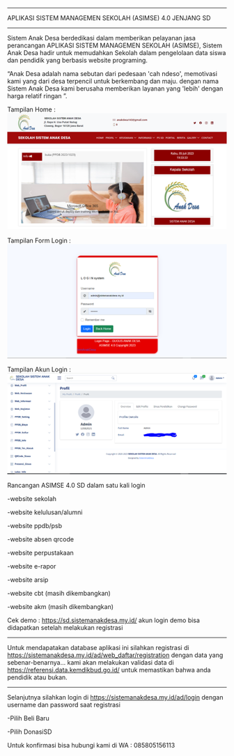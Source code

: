 *********************************************************
APLIKASI SISTEM MANAGEMEN SEKOLAH (ASIMSE) 4.0 JENJANG SD
*********************************************************

Sistem Anak Desa berdedikasi dalam memberikan pelayanan jasa perancangan APLIKASI SISTEM MANAGEMEN SEKOLAH (ASIMSE), Sistem Anak Desa hadir untuk memudahkan Sekolah dalam pengelolaan data siswa dan pendidik yang berbasis website programing.

“Anak Desa adalah nama sebutan dari pedesaan 'cah ndeso', memotivasi kami yang dari desa terpencil untuk berkembang dan maju. dengan nama Sistem Anak Desa kami berusaha memberikan layanan yang 'lebih' dengan harga relatif ringan ”.

Tampilan Home :
![alt text](https://raw.githubusercontent.com/anak-desa1/ASIMSE-4.0-SD/master/gambar_home.PNG?raw=true)

Tampilan Form Login :
![alt text](https://raw.githubusercontent.com/anak-desa1/ASIMSE-4.0-SD/master/gambar_form_login.PNG?raw=true)

Tampilan Akun Login :
![alt text](https://raw.githubusercontent.com/anak-desa1/ASIMSE-4.0-SD/master/gambar_akun_login.PNG?raw=true)


Rancangan ASIMSE 4.0 SD dalam satu kali login

-website sekolah

-website kelulusan/alumni

-website ppdb/psb

-website absen qrcode

-website perpustakaan

-website e-rapor

-website arsip

-website cbt (masih dikembangkan)

-website akm (masih dikembangkan)

Cek demo : https://sd.sistemanakdesa.my.id/
akun login demo bisa didapatkan setelah melakukan registrasi

***************************************************************
Untuk mendapatakan database aplikasi ini silahkan registrasi di https://sistemanakdesa.my.id/ad/web_daftar/registration
dengan data yang sebenar-benarnya...
kami akan melakukan validasi data di https://referensi.data.kemdikbud.go.id/
untuk memastikan bahwa anda pendidik atau bukan.
***************************************************************
Selanjutnya silahkan login di 
https://sistemanakdesa.my.id/ad/login
dengan username dan password saat registrasi

-Pilih Beli Baru

-Pilih DonasiSD

Untuk konfirmasi bisa hubungi kami di
WA : 085805156113






